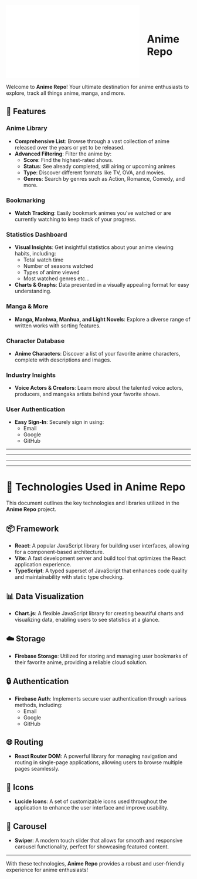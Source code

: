 <div style="display: flex; align-items: center;">
    <img src="./public/ar.svg" alt="Alt text" width="500" height="200" style="margin-right: 20px;">
    <h1>Anime Repo</h1>
</div>


Welcome to **Anime Repo**! Your ultimate destination for anime enthusiasts to explore, track all things anime, manga, and more.

## 🌟 Features

### Anime Library
- **Comprehensive List**: Browse through a vast collection of anime released over the years or yet to be released.
- **Advanced Filtering**: Filter the anime by:
  - **Score**: Find the highest-rated shows.
  - **Status**: See already completed, still airing or upcoming animes
  - **Type**: Discover different formats like TV, OVA, and movies.
  - **Genres**: Search by genres such as Action, Romance, Comedy, and more.

### Bookmarking
- **Watch Tracking**: Easily bookmark animes you've watched or are currently watching to keep track of your progress.

### Statistics Dashboard
- **Visual Insights**: Get insightful statistics about your anime viewing habits, including:
  - Total watch time
  - Number of seasons watched
  - Types of anime viewed
  - Most watched genres etc...
- **Charts & Graphs**: Data presented in a visually appealing format for easy understanding.

### Manga & More
- **Manga, Manhwa, Manhua, and Light Novels**: Explore a diverse range of written works with sorting features.

### Character Database
- **Anime Characters**: Discover a list of your favorite anime characters, complete with descriptions and images.

### Industry Insights
- **Voice Actors & Creators**: Learn more about the talented voice actors, producers, and mangaka artists behind your favorite shows.

### User Authentication
- **Easy Sign-In**: Securely sign in using:
  - Email
  - Google
  - GitHub
-------
-------
-------
-------
# 🚀 Technologies Used in Anime Repo

This document outlines the key technologies and libraries utilized in the **Anime Repo** project.

## 📦 Framework

- **React**: A popular JavaScript library for building user interfaces, allowing for a component-based architecture.
- **Vite**: A fast development server and build tool that optimizes the React application experience.
- **TypeScript**: A typed superset of JavaScript that enhances code quality and maintainability with static type checking.

## 📊 Data Visualization

- **Chart.js**: A flexible JavaScript library for creating beautiful charts and visualizing data, enabling users to see statistics at a glance.

## ☁️ Storage

- **Firebase Storage**: Utilized for storing and managing user bookmarks of their favorite anime, providing a reliable cloud solution.

## 🔒 Authentication

- **Firebase Auth**: Implements secure user authentication through various methods, including:
  - Email
  - Google
  - GitHub

## 🌐 Routing

- **React Router DOM**: A powerful library for managing navigation and routing in single-page applications, allowing users to browse multiple pages seamlessly.

## 🎨 Icons

- **Lucide Icons**: A set of customizable icons used throughout the application to enhance the user interface and improve usability.

## 🎠 Carousel

- **Swiper**: A modern touch slider that allows for smooth and responsive carousel functionality, perfect for showcasing featured content.

---

With these technologies, **Anime Repo** provides a robust and user-friendly experience for anime enthusiasts!
